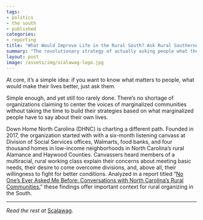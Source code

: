 ```yaml
---
tags:
- politics
- the south
- published
categories:
- reporting
title: "What Would Improve Life in the Rural South? Ask Rural Southerners"
summary: "The revolutionary strategy of actually asking people what they think."
layout: post
image: /assets/img/scalawag-logo.jpg
---
```

At core, it’s a simple idea: if you want to know what matters to people, what would make their lives better, just ask them.

Simple enough, and yet still too rarely done. There’s no shortage of organizations claiming to center the voices of marginalized communities without taking the time to build their strategies based on what marginalized people have to say about their own lives.

Down Home North Carolina (DHNC) is charting a different path. Founded in 2017, the organization started with with a six-month listening canvass at Division of Social Services offices, Walmarts, food banks, and four thousand homes in low-income neighborhoods in North Carolina’s rural Alamance and Haywood Counties. Canvassers heard members of a multiracial, rural working class explain their concerns about meeting basic needs, their desire to come overcome divisions, and, above all, their willingness to fight for better conditions. Analyzed in a report titled “[No One’s Ever Asked Me Before: Conversations with North Carolina’s Rural Communities](https://downhomenc.org/report/),” these findings offer important context for rural organizing in the South.

---

_Read the rest at_ [Scalawag](https://www.scalawagmagazine.org/2018/07/what-would-improve-life-in-the-rural-south-ask-rural-southerners/).
